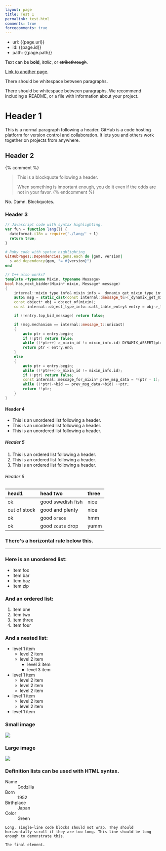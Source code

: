 ```yaml
---
layout: page
title: Test 1
permalink: test.html
comments: true
forcecomments: true
---
```


* url: {{page.url}}
* id: {{page.id}}
* path: {{page.path}}

Text can be **bold**, _italic_, or ~~strikethrough~~.

[Link to another page](about).

There should be whitespace between paragraphs.

There should be whitespace between paragraphs. We recommend including a README, or a file with information about your project.

# [](#header-1)Header 1

This is a normal paragraph following a header. GitHub is a code hosting platform for version control and collaboration. It lets you and others work together on projects from anywhere.

## [](#header-2)Header 2

{% comment %}
> This is a blockquote following a header.
>
> When something is important enough, you do it even if the odds are not in your favor.
{% endcomment %}

No. Damn. Blockquotes.

### [](#header-3)Header 3

```js
// Javascript code with syntax highlighting.
var fun = function lang(l) {
  dateformat.i18n = require('./lang/' + l)
  return true;
}
```

```ruby
# Ruby code with syntax highlighting
GitHubPages::Dependencies.gems.each do |gem, version|
  s.add_dependency(gem, "= #{version}")
end
```

```c++
// C++ also works?
template <typename Mixin, typename Message>
bool has_next_bidder(Mixin* mixin, Message* message)
{
    internal::mixin_type_info& mixin_info = _dynamix_get_mixin_type_info(mixin);
    auto& msg = static_cast<const internal::message_t&>(_dynamix_get_mixin_feature_fast(message));
    const object* obj = object_of(mixin);
    const internal::object_type_info::call_table_entry& entry = obj->_type_info->_call_table[msg.id];

    if (!entry.top_bid_message) return false;

    if (msg.mechanism == internal::message_t::unicast)
    {
        auto ptr = entry.begin;
        if (!ptr) return false;
        while ((*ptr++)->_mixin_id != mixin_info.id) DYNAMIX_ASSERT(ptr < entry.end);
        return ptr < entry.end;
    }
    else
    {
        auto ptr = entry.begin;
        while ((*ptr++)->_mixin_id != mixin_info.id);
        if (!ptr) return false;
        const internal::message_for_mixin* prev_msg_data = *(ptr - 1);
        while ((*ptr)->bid == prev_msg_data->bid) ++ptr;
        return !!ptr;
    }
}
```

#### [](#header-4)Header 4

*   This is an unordered list following a header.
*   This is an unordered list following a header.
*   This is an unordered list following a header.

##### [](#header-5)Header 5

1.  This is an ordered list following a header.
2.  This is an ordered list following a header.
3.  This is an ordered list following a header.

###### [](#header-6)Header 6

| head1        | head two          | three |
|:-------------|:------------------|:------|
| ok           | good swedish fish | nice  |
| out of stock | good and plenty   | nice  |
| ok           | good `oreos`      | hmm   |
| ok           | good `zoute` drop | yumm  |

### There's a horizontal rule below this.

* * *

### Here is an unordered list:

*   Item foo
*   Item bar
*   Item baz
*   Item zip

### And an ordered list:

1.  Item one
1.  Item two
1.  Item three
1.  Item four

### And a nested list:

- level 1 item
  - level 2 item
  - level 2 item
    - level 3 item
    - level 3 item
- level 1 item
  - level 2 item
  - level 2 item
  - level 2 item
- level 1 item
  - level 2 item
  - level 2 item
- level 1 item

### Small image

![](https://assets-cdn.github.com/images/icons/emoji/octocat.png)

### Large image

![](https://guides.github.com/activities/hello-world/branching.png)


### Definition lists can be used with HTML syntax.

<dl>
<dt>Name</dt>
<dd>Godzilla</dd>
<dt>Born</dt>
<dd>1952</dd>
<dt>Birthplace</dt>
<dd>Japan</dd>
<dt>Color</dt>
<dd>Green</dd>
</dl>

```
Long, single-line code blocks should not wrap. They should horizontally scroll if they are too long. This line should be long enough to demonstrate this.
```

```
The final element.
```

